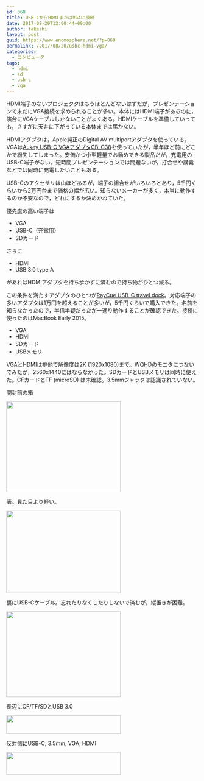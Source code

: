 ```yaml
---
id: 868
title: USB-CからHDMIまたはVGAに接続
date: 2017-08-20T12:00:44+09:00
author: takeshi
layout: post
guid: https://www.enomosphere.net/?p=868
permalink: /2017/08/20/usbc-hdmi-vga/
categories:
  - コンピュータ
tags:
  - hdmi
  - sd
  - usb-c
  - vga
---
```

HDMI端子のないプロジェクタはもうほとんどないはずだが，プレゼンテーションで未だにVGA接続を求められることが多い。本体にはHDMI端子があるのに，演台にVGAケーブルしかないことがよくある。HDMIケーブルを準備していっても，さすがに天井に下がっている本体までは届かない。<!--more-->

HDMIアダプタは，Apple純正のDigital AV multiportアダプタを使っている。VGAは<a href="http://amzn.to/2vToWPp">Aukey USB-C VGAアダプタCB-C38</a>を使っていたが，半年ほど前にどこかで紛失してしまった。安価かつ小型軽量でお勧めできる製品だが，充電用のUSB-C端子がない。短時間プレゼンテーションでは問題ないが，打合せや講義などでは同時に充電したいこともある。

USB-Cのアクセサリは山ほどあるが，端子の組合せがいろいろとあり，5千円くらいから2万円台まで価格の幅が広い。知らないメーカーが多く，本当に動作するのか不安なので，どれにするか決めかねていた。

優先度の高い端子は
<ul>
 	<li>VGA</li>
 	<li>USB-C（充電用）</li>
 	<li>SDカード</li>
</ul>
さらに
<ul>
 	<li>HDMI</li>
 	<li>USB 3.0 type A</li>
</ul>
があればHDMIアダプタを持ち歩かずに済むので持ち物がひとつ減る。

この条件を満たすアダプタのひとつが<a href="http://amzn.to/2wkVAfA">RayCue USB-C travel dock</a>。対応端子の多いアダプタは1万円を超えることが多いが，5千円くらいで購入できた。名前を知らなかったので，半信半疑だったが一通り動作することが確認できた。接続に使ったのはMacBook Early 2015。
<ul>
 	<li>VGA</li>
 	<li>HDMI</li>
 	<li>SDカード</li>
 	<li>USBメモリ</li>
</ul>
VGAとHDMIは排他で解像度は2K (1920x1080)まで。WQHDのモニタにつないでみたが，2560x1440にはならなかった。SDカードとUSBメモリは同時に使えた。CFカードとTF (microSD) は未確認。3.5mmジャックは認識されていない。

開封前の箱

<a href="https://www.enomosphere.net/wp-content/uploads/2017/08/IMG_2275-e1503197663522.jpg"><img class="alignnone size-medium wp-image-873" src="https://www.enomosphere.net/wp-content/uploads/2017/08/IMG_2275-e1503197663522-300x238.jpg" alt="" width="300" height="238" /></a>

表。見た目より軽い。

<a href="https://www.enomosphere.net/wp-content/uploads/2017/08/IMG_2279-e1503197762542.jpg"><img class="alignnone size-medium wp-image-869" src="https://www.enomosphere.net/wp-content/uploads/2017/08/IMG_2279-e1503197762542-300x217.jpg" alt="" width="300" height="217" /></a>

裏にUSB-Cケーブル。忘れたりなくしたりしないで済むが，縦置きが困難。

<a href="https://www.enomosphere.net/wp-content/uploads/2017/08/IMG_2276.jpg"><img class="alignnone size-medium wp-image-872" src="https://www.enomosphere.net/wp-content/uploads/2017/08/IMG_2276-300x225.jpg" alt="" width="300" height="225" /></a>

長辺にCF/TF/SDとUSB 3.0

<a href="https://www.enomosphere.net/wp-content/uploads/2017/08/IMG_2277-e1503197695789.jpg"><img class="alignnone size-medium wp-image-871" src="https://www.enomosphere.net/wp-content/uploads/2017/08/IMG_2277-e1503197695789-300x49.jpg" alt="" width="300" height="49" /></a>

反対側にUSB-C, 3.5mm, VGA, HDMI

<a href="https://www.enomosphere.net/wp-content/uploads/2017/08/IMG_2278-e1503197722314.jpg"><img class="alignnone size-medium wp-image-870" src="https://www.enomosphere.net/wp-content/uploads/2017/08/IMG_2278-e1503197722314-300x59.jpg" alt="" width="300" height="59" /></a>